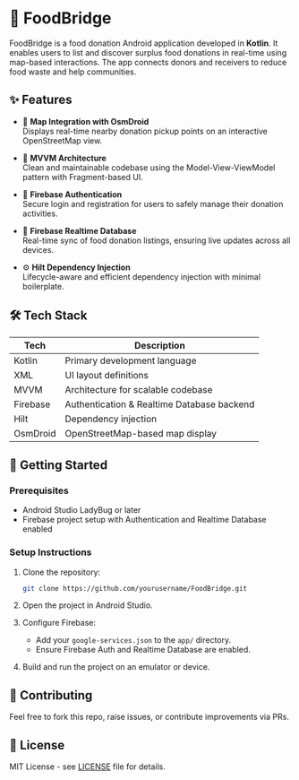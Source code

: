 
# 🍱 FoodBridge

FoodBridge is a food donation Android application developed in **Kotlin**. It enables users to list and discover surplus food donations in real-time using map-based interactions. The app connects donors and receivers to reduce food waste and help communities.

## ✨ Features

- 📍 **Map Integration with OsmDroid**  
  Displays real-time nearby donation pickup points on an interactive OpenStreetMap view.

- 🧭 **MVVM Architecture**  
  Clean and maintainable codebase using the Model-View-ViewModel pattern with Fragment-based UI.

- 🔐 **Firebase Authentication**  
  Secure login and registration for users to safely manage their donation activities.

- 🔄 **Firebase Realtime Database**  
  Real-time sync of food donation listings, ensuring live updates across all devices.

- ⚙️ **Hilt Dependency Injection**  
  Lifecycle-aware and efficient dependency injection with minimal boilerplate.

## 🛠️ Tech Stack

| Tech             | Description                                  |
|------------------|----------------------------------------------|
| Kotlin           | Primary development language                 |
| XML              | UI layout definitions                        |
| MVVM             | Architecture for scalable codebase           |
| Firebase         | Authentication & Realtime Database backend   |
| Hilt             | Dependency injection                         |
| OsmDroid         | OpenStreetMap-based map display              |

## 🚀 Getting Started

### Prerequisites

- Android Studio LadyBug or later
- Firebase project setup with Authentication and Realtime Database enabled

### Setup Instructions

1. Clone the repository:
   ```bash
   git clone https://github.com/yourusername/FoodBridge.git
   ```

2. Open the project in Android Studio.

3. Configure Firebase:
   - Add your `google-services.json` to the `app/` directory.
   - Ensure Firebase Auth and Realtime Database are enabled.

4. Build and run the project on an emulator or device.


## 🙌 Contributing

Feel free to fork this repo, raise issues, or contribute improvements via PRs.

## 📃 License

MIT License - see [LICENSE](LICENSE) file for details.
